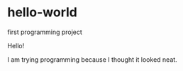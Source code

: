 # hello-world
first programming project

Hello!

I am trying programming because I thought it looked neat.
